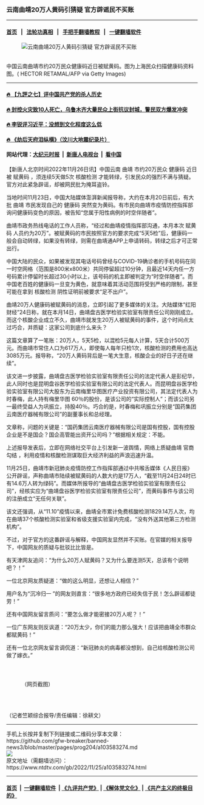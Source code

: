 ### 云南曲靖20万人黄码引猜疑 官方辟谣民不买账
------------------------

#### [首页](https://github.com/gfw-breaker/banned-news3/blob/master/README.md) &nbsp;&nbsp;|&nbsp;&nbsp; [法轮功真相](https://github.com/begood0513/basic/blob/master/README.md)  &nbsp;&nbsp;|&nbsp;&nbsp; [手把手翻墙教程](https://github.com/gfw-breaker/guides/wiki)  &nbsp;&nbsp;|&nbsp;&nbsp; [一键翻墙软件](https://github.com/gfw-breaker/nogfw/blob/master/README.md)  



<div><div class="featured_image">
 <figure>
  <img alt="云南曲靖20万人黄码引猜疑 官方辟谣民不买账" src="https://i.ntdtv.com/assets/uploads/2022/11/GettyImages-1239585217-800x450.jpg"/>
 </figure><br/>
 <span class="caption">
  中国云南曲靖市约20万民众健康码近日被赋黄码。图为上海民众扫描健康码资料图。( HECTOR RETAMAL/AFP via Getty Images)
 </span>
</div>
</div><hr/>

#### [ 🔥  【九評之七】评中国共产党的杀人历史](http://45.76.136.214:10000/videos/res1/news/../../res/jiuping/index.html?202211262240)

#### [ 🔥  封控火灾致10人死亡，乌鲁木齐大量民众上街抗议封城，警民双方爆发冲突](http://45.76.136.214:10000/videos/res1/news/../../res3/rebel/index.html?202211262240)

#### [ 🔥  李锐评习近平：没想到文化程度这么低](http://45.76.136.214:10000/videos/res1/news/../../res/Communist/index.html?202211262240)

#### [ 🔥  《劫后天府泪纵横》（汶川大地震纪录片）](http://45.76.136.214:10000/videos/res1/news/../../res/disaster/index.html?202211262240)

#### 网站代理：[大纪元时报](http://45.76.136.214:85/gb/?202211262240) &nbsp;|&nbsp; [新唐人电视台](http://45.76.136.214:8808/gb/?202211262240) &nbsp;|&nbsp; [看中国](http://45.76.136.214:8300/?202211262240)

<div><div class="post_content" itemprop="articleBody">
 <p>
  【新唐人北京时间2022年11月26日讯】中国云南
  <ok href="https://www.ntdtv.com/gb/曲靖.htm">
   曲靖
  </ok>
  市约20万民众
  <ok href="https://www.ntdtv.com/gb/健康码.htm">
   健康码
  </ok>
  近日被
  <ok href="https://www.ntdtv.com/gb/赋黄码.htm">
   赋黄码
  </ok>
  ，须连续5天做5次
  <ok href="https://www.ntdtv.com/gb/核酸检测.htm">
   核酸检测
  </ok>
  才能转绿，引发民众的强烈不满与猜疑。官方对此紧急辟谣，却被网民批为掩耳盗铃。
 </p>
 <p>
  当地时间11月23日，中国大陆媒体澎湃新闻报导称，大约在本月20日前后，有大批
  <ok href="https://www.ntdtv.com/gb/曲靖.htm">
   曲靖
  </ok>
  市民发现自己的
  <ok href="https://www.ntdtv.com/gb/健康码.htm">
   健康码
  </ok>
  突然变为黄码。有市民向曲靖市疫情防控指挥部询问健康码变色的原因，被告知“您属于阳性病例的时空伴随者”。
 </p>
 <p>
  曲靖市政务热线电话的工作人员称，“经过和曲靖疫情指挥部沟通，本月本次
  <ok href="https://www.ntdtv.com/gb/赋黄码.htm">
   赋黄码
  </ok>
  人员约为20万”。被赋黄码的市民按照官方的要求完成“5天5检”后，健康码一般会自动转绿，如果没有转绿，则需在曲靖通APP上申请转码，转绿之后才可正常出行。
 </p>
 <p>
  中国大陆的民众，如果被发现其电话号码曾经与COVID-19确诊者的手机号码在同一时空网格（范围是800米x800米）共同停留超过10分钟，且最近14天内任一方号码累计停留时长超过30小时以上，该号码的机主即被判定为“时空伴随者”。而中国老百姓的健康码一旦变为黄色，就意味着其活动范围将受到严格的限制，甚至可能在拿到
  <ok href="https://www.ntdtv.com/gb/核酸检测.htm">
   核酸检测
  </ok>
  阴性证明前被要求“足不出户”。
 </p>
 <p>
  曲靖20万人健康码被赋黄码的消息，立即引起了更多媒体的关注。大陆媒体“红阳财经”24日称，就在本月14日，曲靖盘古医学检验实验室有限责任公司刚刚成立。而这个核酸企业成立不久，曲靖市就发生20万人被赋黄码的事件，这个时间点太过巧合，并质疑：这家公司到底什么来头？
 </p>
 <p>
  这篇文章算了一笔账：20万人，5天5检，以混检5元每人计算，5天合计500万元。而曲靖市常住人口为617万人，即使每人每年只检1次，核酸检测的费用也高达3085万元。报导称，“20万人黄码背后是一笔大生意，核酸企业的好日子还在继续”。
 </p>
 <p>
  该文进一步披露，曲靖盘古医学检验实验室有限责任公司的法定代表人是彭纪华，此人同时也是昆明盘谷医学检验实验室有限公司的法定代表人。而昆明盘谷医学检验实验室有限公司大股东为云南梅里华图医疗产业投资有限公司，其法定代表人为时春梅，此人持有梅里华图 60％的股份，是该公司的“实际控制人”；而该公司另一最终受益人为巩振立，持股40％。巧合的是，时春梅和巩振立分别是“国药集团云南医疗器械有限公司”的副董事长和总经理。
 </p>
 <p>
  文章称，问题的关键是：“国药集团云南医疗器械有限公司是国有控股，国有控股企业是不是国企？国企高管能出资开公司吗？”根据相关规定：不能。
 </p>
 <p>
  上述报导发表后，立即在网络社交平台上引发新一波舆情，网络上质疑曲靖
  <ok href="https://www.ntdtv.com/gb/官商勾结.htm">
   官商勾结
  </ok>
  ，利用疫情和核酸检测谋取巨大经济利益的声浪迅速升温。
 </p>
 <p>
  11月25日，曲靖市新冠肺炎疫情防控工作指挥部通过中共喉舌媒体《人民日报》公开辟谣，声称曲靖市陆续被赋黄码的人数大约是17万人，“截至11月24日24时已有14.6万人转为绿码”。而媒体所报导的“曲靖盘古医学检验实验室有限责任公司”，经核实应为“曲靖盘谷医学检验实验室有限责任公司”，而黄码事件与该公司的注册成立“无任何关联”。
 </p>
 <p>
  该文还强调，从“11.10”疫情以来，曲靖全市累计免费核酸检测1829.14万人次，均在曲靖37个核酸检测实验室和省级支援实验室内完成，“没有外送其他第三方检测机构”。
 </p>
 <p>
  不过，对于官方的这番辟谣与解释，中国网友显然并不买账。在官媒的相关报导下，中国网友的质疑与批驳比比皆是。
 </p>
 <p>
  有天津网友追问：“为什么20万人赋黄码？又为什么要连测5天，总该有个说明吧？！”
 </p>
 <p>
  一位北京网友质疑道：“做的这么明显，还想让人相信？”
 </p>
 <p>
  用户名为“沉冷归一 ”的网友则直言：“很多地方政府已经失信于民！怎么辟谣都徒劳！”
 </p>
 <p>
  还有中国网友留言质问：“要怎么做才能密接20万人呢？！”
 </p>
 <p>
  一位广东网友则反讽道：“20万太少，你们的能力那么强大！应该把曲靖全市群众都赋黄码！”
 </p>
 <p>
  还有一位北京网友留言调侃道：“新冠肺炎的病毒都没想到，自己给核酸检测公司做了嫁衣。”
 </p>
 <p>
 </p>
 <p>
  <img alt="" class="size-full wp-image-103583290 aligncenter" src="https://i.ntdtv.com/assets/uploads/2022/11/ea7f577dfe5da130f8da65d7476742b3.jpg"/>
 </p>
 <p>
  <img alt="" class="size-full wp-image-103583292 aligncenter" src="https://i.ntdtv.com/assets/uploads/2022/11/aa244b63c466a8d2f2177613864ab6cd.jpg"/>
 </p>
 <p>
  <img alt="" class="size-full wp-image-103583293 aligncenter" src="https://i.ntdtv.com/assets/uploads/2022/11/6deb05c8db25654214aa2bee3bbb5d13.jpg"/>
 </p>
 <figure class="wp-caption aligncenter" id="attachment_103583294" style="width: 500px">
  <img alt="" class="size-full wp-image-103583294" src="https://i.ntdtv.com/assets/uploads/2022/11/e4963d692d7234565b44ca84c4fcdd5a.jpg"/>
  <br/><figcaption class="wp-caption-text">
   （网页截图）
  </figcaption><br/>
 </figure><br/>
 <p>
  （记者竺颖综合报导/责任编辑：徐耕文）
 </p>
 <div class="single_ad">
 </div>
</div>
</div>
<hr/>
手机上长按并复制下列链接或二维码分享本文章：<br/>
https://github.com/gfw-breaker/banned-news3/blob/master/pages/prog204/a103583274.md <br/>
<a href='https://github.com/gfw-breaker/banned-news3/blob/master/pages/prog204/a103583274.md'><img src='https://github.com/gfw-breaker/banned-news3/blob/master/pages/prog204/a103583274.md.png'/></a> <br/>
原文地址（需翻墙访问）：https://www.ntdtv.com/gb/2022/11/25/a103583274.html


------------------------
#### [首页](https://github.com/gfw-breaker/banned-news3/blob/master/README.md) &nbsp;|&nbsp; [一键翻墙软件](https://github.com/gfw-breaker/nogfw/blob/master/README.md) &nbsp;| [《九评共产党》](https://github.com/gfw-breaker/9ping.md/blob/master/README.md#九评之一评共产党是什么) | [《解体党文化》](https://github.com/gfw-breaker/jtdwh.md/blob/master/README.md) | [《共产主义的终极目的》](https://github.com/gfw-breaker/gczydzjmd.md/blob/master/README.md)


<img src='http://gfw-breaker.win/banned-news3/pages/prog204/a103583274.md' width='0px' height='0px'/>